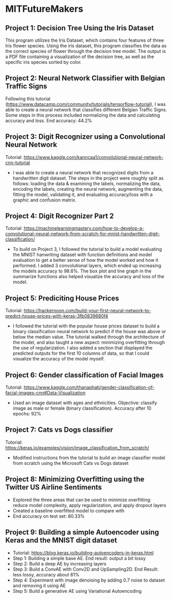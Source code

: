 # MITFutureMakers

## Project 1: Decision Tree Using the Iris Dataset
  This program utilizes the Iris Dataset, which contains four features of three Iris flower species. Using the iris dataset, this program classifies the data as the correct species of flower through the decision tree model. The output is a PDF file containing a visualization of the decision tree, as well as the specific iris species sorted by color. 

## Project 2: Neural Network Classifier with Belgian Traffic Signs
  Following this tutorial (https://www.datacamp.com/community/tutorials/tensorflow-tutorial), I was able to create a neural network that classifies different Belgian Traffic Signs. Some steps in this process included normalizing the data and calculating accuracy and loss. End accuracy: 44.2%
  
## Project 3: Digit Recognizer using a Convolutional Neural Network
Tutorial: https://www.kaggle.com/kanncaa1/convolutional-neural-network-cnn-tutorial
- I was able to create a neural network that recognized digits from a handwritten digit dataset. The steps in the project were roughly split as follows: loading the data & examining the labels, normalizing the data, encoding the labels, creating the neural network, augmenting the data, fitting the model, validating it, and evaluating accuracy/loss with a graphic and confusion matrix.

## Project 4: Digit Recognizer Part 2
Tutorial: https://machinelearningmastery.com/how-to-develop-a-convolutional-neural-network-from-scratch-for-mnist-handwritten-digit-classification/
- To build on Project 3, I followed the tutorial to build a model evaluating the MNIST hanwriting dataset with function definitions and model evaluation to get a better sense of how the model worked and how it performed. I added 3 convolutional layers, which ended up increasing the models accuracy to 98.6%. The box plot and line graph in the summarize functions also helped visualize the accuracy and loss of the model.

## Project 5: Prediciting House Prices
Tutorial: https://hackernoon.com/build-your-first-neural-network-to-predict-house-prices-with-keras-3fb0839680f4
- I followed the tutorial with the popular house prices dataset to build a binary classification neural network to predict if the house was above or below the median value. The tutorial walked through the architecture of the model, and also taught a new aspect: minimizing overfitting through the use of regularization. I also added a section that displayed the predicted outputs for the first 10 columns of data, so that I could visualize the accuracy of the model myself. 

## Project 6: Gender classification of Facial Images
Tutorial: https://www.kaggle.com/thanaphatj/gender-classification-of-facial-images-cnn#Data-Visualization
- Used an image dataset with ages and ethnicities. Objective: classify image as male or female (binary classification). Accuracy after 10 epochs: 92%

## Project 7: Cats vs Dogs classifier
Tutorial: https://keras.io/examples/vision/image_classification_from_scratch/
- Modified instructions from the tutorial to build an image classifier model from scratch using the Microsoft Cats vs Dogs dataset

## Project 8: Minimizing Overfitting using the Twitter US Airline Sentiments
- Explored the three areas that can be used to minimize overfitting: reduce model complexity, apply regularization, and apply dropout layers
- Created a baseline overfitted model to compare with
- End accuracy on test set: 80.33%

## Project 9: Building a simple Autoencoder using Keras and the MNIST digit dataset
- Tutorial: https://blog.keras.io/building-autoencoders-in-keras.html
- Step 1: Building a simple base AE. End result: output a bit lossy
- Step 2: Build a deep AE by increasing layers
- Step 3: Build a ConvAE with Conv2D and UpSampling2D. End Result: less lossy, accuracy about 81%
- Step 4: Experiment with image denoising by adding 0.7 noise to dataset and removing it using AE
- Step 5: Build a generative AE using Variational Autoencoding
  
